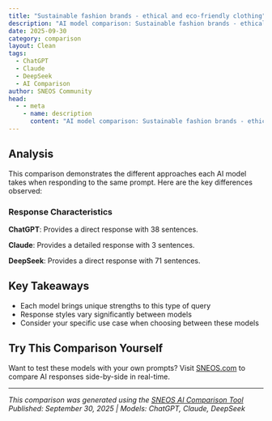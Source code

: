 ```yaml
---
title: "Sustainable fashion brands - ethical and eco-friendly clothing"
description: "AI model comparison: Sustainable fashion brands - ethical and eco-friendly clothing..."
date: 2025-09-30
category: comparison
layout: Clean
tags:
  - ChatGPT
  - Claude
  - DeepSeek
  - AI Comparison
author: SNEOS Community
head:
  - - meta
    - name: description
      content: "AI model comparison: Sustainable fashion brands - ethical and eco-friendly clothing..."
---
```


<ChatComparison
  title="Sustainable fashion brands - ethical and eco-friendly clothing"
  prompt="Sustainable fashion brands - ethical and eco-friendly clothing"
  :responses='{"ChatGPT": "Here are some well-known sustainable fashion brands that focus on ethical practices and eco-friendly clothing:\n\n1. **Patagonia** \n - Known for its commitment to environmental activism, fair labor practices, and using recycled and organic materials. \n - Offers outdoor clothing and gear.\n\n2. **Everlane** \n - Transparency in pricing and sourcing. \n - Uses sustainable materials like organic cotton and recycled fabrics. \n - Ethically produced in factories with fair wages.\n\n3. **Reformation** \n - Focuses on minimizing waste and water usage. \n - Uses sustainable fabrics like Tencel, organic cotton, and deadstock fabrics. \n - Stylish and trendy women\u2019s clothing.\n\n4. **People Tree** \n - Pioneers in Fair Trade fashion. \n - Uses organic cotton and natural dyes. \n - Supports artisans and reduces environmental impact.\n\n5. **Nudie Jeans** \n - Offers 100% organic cotton denim. \n - Free repairs and recycling program for jeans. \n - Transparent about production and labor standards.\n\n6. **Outerknown** \n - Founded by surfer Kelly Slater. \n - Emphasizes sustainable materials and fair labor. \n - Uses organic cotton, recycled polyester, and hemp.\n\n7. **Thought Clothing** \n - Uses natural, sustainable fabrics like bamboo, hemp, and organic cotton. \n - Focuses on ethical production and simple, timeless designs.\n\n8. **Allbirds** \n - Known for sustainable footwear made from materials like merino wool and eucalyptus tree fiber. \n - Carbon-neutral certified.\n\n9. **Tentree** \n - For every product sold, ten trees are planted. \n - Uses sustainable fabrics such as organic cotton, recycled polyester, and Tencel. \n - Focus on environmental impact.\n\n10. **Stella McCartney** \n - Luxury brand with a strong commitment to sustainability. \n - Uses innovative materials like vegan leather and recycled fabrics. \n - Ethical production practices.\n\nWhen shopping sustainable fashion, consider brands that are transparent about their supply chain, use eco-friendly materials, promote fair labor practices, and have initiatives to reduce waste and carbon footprint.", "Claude": "# Sustainable Fashion: Leading Ethical \u0026 Eco-Friendly Brands\n\n## **Premium Sustainable Brands**\n\n### **Patagonia**\n- **Focus**: Outdoor wear, activewear\n- **Practices**: Recycled materials, Fair Trade certification, repair programs\n- **Notable**: 1% for the Planet member, carbon-neutral shipping\n\n### **Eileen Fisher**\n- **Focus**: Minimalist women\u0027s clothing\n- **Practices**: Organic fibers, take-back program, carbon-neutral operations\n- **Notable**: Vision 2020 sustainability goals achieved\n\n### **Stella McCartney**\n- **Focus**: Luxury fashion\n- **Practices**: No leather/fur, innovative eco-materials, circular design\n- **Notable**: Pioneer in luxury sustainable fashion\n\n## **Affordable Sustainable Options**\n\n### **Everlane**\n- **Focus**: Basics and essentials\n- **Practices**: Transparent pricing, ethical factories, carbon-neutral shipping\n- **Price Range**: Mid-range ($30-200)\n\n### **Pact**\n- **Focus**: Organic cotton basics\n- **Practices**: Fair Trade, GOTS-certified organic cotton\n- **Price Range**: Budget-friendly ($15-80)\n\n### **Kotn**\n- **Focus**: Egyptian cotton essentials\n- **Practices**: Direct farmer partnerships, transparent supply chain\n- **Price Range**: Mid-range ($25-150)\n\n## **Innovative Materials Leaders**\n\n### **Girlfriend Collective**\n- **Specialty**: Activewear from recycled plastic bottles\n- **Materials**: ECONYL (recycled nylon), recycled polyester\n\n### **Allbirds**\n- **Specialty**: Shoes from natural materials\n- **Materials**: Merino wool, eucalyptus tree fiber, sugarcane\n\n### **Reformation**\n- **Specialty**: Trendy women\u0027s clothing\n- **Innovation**: Deadstock fabrics, water-efficient processes\n\n## **What Makes Fashion Sustainable?**\n\n### **Materials**\n- Organic cotton, linen, hemp\n- Recycled fibers\n- Innovative alternatives (mushroom leather, lab-grown materials)\n\n### **Production**\n- Water-efficient dyeing processes\n- Renewable energy use\n- Minimal chemical treatments\n- Local manufacturing\n\n### **Labor Practices**\n- Fair wages and working conditions\n- Transparency in supply chain\n- Support for local communities\n\n### **Circular Design**\n- Durability and longevity\n- Repairability\n- Take-back/recycling programs\n- Timeless rather than trendy designs\n\n## **How to Shop Sustainably**\n\n### **Before Buying**\n- **Quality over quantity**: Invest in well-made pieces\n- **Versatility**: Choose items that mix and match\n- **Need vs. want**: Practice mindful consumption\n\n### **What to Look For**\n- **Certifications**: GOTS, Fair Trade, B Corp, Cradle to Cradle\n- **Transparency**: Clear information about materials and production\n- **Brand values**: Genuine commitment to sustainability\n\n### **Care \u0026 Maintenance**\n- Wash less frequently and in cold water\n- Air dry when possible\n- Repair instead of replacing\n- Donate or sell items you no longer wear\n\n## **Budget-Friendly Sustainable Shopping**\n\n### **Secondhand Options**\n- **ThredUp**: Online consignment\n- **Vestiaire Collective**: Luxury pre-owned\n- **Local thrift stores**: Most affordable option\n- **Clothing swaps**: Free community exchanges\n\n### **Rental Services**\n- **Rent the Runway**: Special occasion wear\n- **Nuuly**: Casual and designer pieces\n- **Local rental shops**: Often more affordable\n\nWould you like me to elaborate on any specific aspect of sustainable fashion, such as particular materials, price points, or types of clothing?", "DeepSeek": "Of course. Here is a comprehensive guide to sustainable fashion, covering what it means, key things to look for, and a list of notable ethical and eco-friendly brands across different categories and price points.\n\n### What is Sustainable Fashion?\n\nSustainable fashion is a holistic approach to clothing that considers the entire lifecycle of a garment. It aims to minimize the negative environmental impact and maximize social responsibility. This breaks down into two main pillars:\n\n1. **Environmental Sustainability (Eco-Friendly):**\n * **Materials:** Using organic, recycled, or regeneratively farmed materials that require less water, pesticides, and energy.\n * **Production:** Implementing water-saving techniques, using non-toxic dyes, and prioritizing renewable energy in manufacturing.\n * **Waste Reduction:** Designing for durability, offering repair services, and implementing recycling or take-back programs.\n\n2. **Social Sustainability (Ethical):**\n * **Fair Labor:** Ensuring safe working conditions, paying living wages, and respecting workers\u0027 rights throughout the supply chain.\n * **Transparency:** Being open about where and how products are made, often through certifications or detailed factory information.\n\n---\n\n### What to Look For: Certifications \u0026 Buzzwords\n\nWhen shopping, these labels and terms are good indicators of a brand\u0027s commitment:\n\n* **Certifications:**\n * **GOTS (Global Organic Textile Standard):** The gold standard for organic fibers, ensuring environmental and social criteria from harvesting to labeling.\n * **GRS (Global Recycled Standard):** Verifies the content of recycled materials in a product.\n * **Fair Trade Certified:** Guarantees safe working conditions and fair wages for farmers and workers.\n * **B Corp Certification:** Measures a company\u0027s entire social and environmental performance.\n * **OEKO-TEX Standard 100:** Tests for harmful substances in the final product.\n\n* **Key Terms:**\n * **Organic Cotton:** Grown without toxic pesticides and synthetic fertilizers.\n * **Linen \u0026 Hemp:** Natural fibers that require very little water and no pesticides.\n * **TENCEL\u2122 Lyocell/MODAL:** Fibers made from sustainably sourced wood pulp in a closed-loop process that recycles water and solvents.\n * **Recycled Polyester:** Made from post-consumer plastic bottles, diverting waste from landfills.\n * **Deadstock Fabric:** Leftover fabric from large fashion houses that is saved from being thrown away.\n * **Made-to-Order:** Clothing is only produced when an order is placed, drastically reducing waste.\n\n---\n\n### Notable Sustainable Fashion Brands\n\nHere are brands leading the way in sustainability, categorized for easier browsing.\n\n#### 1. Accessible \u0026 Mid-Range\n\nThese brands offer a gentler price point while maintaining strong ethical and eco-friendly standards.\n\n* **Pact:** Everything is made from GOTS certified organic cotton in Fair Trade Certified factories. Great for everyday basics.\n* **tentree:** For every item purchased, they plant ten trees. They use sustainable materials like TENCEL\u2122, hemp, and recycled polyester.\n* **ABLE:** Focuses on ending generational poverty by providing economic opportunities for women. They are known for leather goods, denim, and clothing, and they publish their wage data.\n* **Kotn:** Built on direct relationships with cotton farmers in Egypt, ensuring fair prices and quality. Known for incredibly soft, essential basics.\n* **Patagonia:** A pioneer in the space. They use recycled materials, repair gear, and are a certified B Corp and Fair Trade partner. Excellent for outdoor wear.\n* **Allbirds:** Famous for comfortable shoes made from renewable materials like merino wool, eucalyptus tree fiber (TENCEL\u2122), and sugarcane-based foam.\n\n#### 2. Premium \u0026 Investment Pieces\n\nThese brands focus on high-quality, timeless design meant to last for years.\n\n* **Christy Dawn:** Creates dreamy, vintage-inspired dresses using deadstock and, now, their own \u0022Farm-to-Closet\u0022 regeneratively grown cotton.\n* **Reformation:** Popular for its trendy, feminine styles. They are very transparent about their environmental footprint and use deadstock and sustainable fabrics.\n* **Amour Vert:** Translates to \u0022Green Love.\u0022 They partner with mills using sustainable practices, plant a tree for every T-shirt sold, and produce most of their collection in the USA.\n* **Boden:** While not exclusively sustainable, they have strong initiatives like using more organic cotton and recycled materials, and they are a member of the Ethical Trading Initiative. Great for colorful, classic styles.\n* **Veja:** The iconic \u0022it\u0022 sneaker made with upcycled and organic materials, including wild Amazonian rubber, organic cotton, and recycled plastic bottles.\n\n#### 3. Specialized \u0026 Niche\n\n* **For Athletic Wear:**\n * **Girlfriend Collective:** Known for its inclusive sizing and ultra-popular leggings made from recycled water bottles. Extremely transparent about their factories.\n * **TALA:** Activewear and lifestyle wear made from 92% recycled materials, focusing on flattering fits and a lower price point.\n* **For Denim:**\n * **Outerknown:** Co-founded by surfer Kelly Slater, it\u2019s a leader in sustainable menswear and womenswear, with a strong focus on denim made with organic and recycled materials.\n * **ARMEDANGELS:** A German brand with a great range of Fair Trade, organic denim and everyday wear. Very transparent and GOTS certified.\n* **For Underwear \u0026 Basics:**\n * **Organic Basics:** A Copenhagen-based brand focused on high-quality, simple underwear and essentials made from recycled and organic materials.\n * **Knickey:** Specializes in organic cotton underwear and has a recycling program for old socks and underwear of any brand.\n\n### How to Be a More Sustainable Consumer\n\nRemember, the most sustainable garment is the one already in your closet.\n\n1. **Buy Less, Choose Well:** Invest in quality, timeless pieces you\u0027ll wear for years.\n2. **Care for Your Clothes:** Wash in cold water, air dry when possible, and mend holes or loose buttons.\n3. **Secondhand First:** Thrifting, consignment, and platforms like Depop, ThredUP, and The RealReal extend a garment\u0027s life.\n4. **Rent for Occasions:** For one-time events, use rental services like Rent the Runway or Nuuly.\n5. **Do Your Research:** Before buying, check a brand\u0027s \u0022About Us\u0022 or \u0022Sustainability\u0022 page. Look for specific goals and transparency, not just vague claims (\u0022greenwashing\u0022).\n\nThe journey to a more sustainable wardrobe is a process, not a destination. Every conscious choice makes a difference."}' 
  published-date="22:46"
/>

## Analysis

This comparison demonstrates the different approaches each AI model takes when responding to the same prompt. Here are the key differences observed:

### Response Characteristics

**ChatGPT**: Provides a direct response with 38 sentences. 

**Claude**: Provides a detailed response with 3 sentences. 

**DeepSeek**: Provides a direct response with 71 sentences. 

## Key Takeaways

- Each model brings unique strengths to this type of query
- Response styles vary significantly between models
- Consider your specific use case when choosing between these models

## Try This Comparison Yourself

Want to test these models with your own prompts? Visit [SNEOS.com](https://sneos.com) to compare AI responses side-by-side in real-time.

---

*This comparison was generated using the [SNEOS AI Comparison Tool](https://sneos.com)*
*Published: September 30, 2025 | Models: ChatGPT, Claude, DeepSeek*
